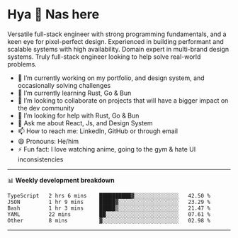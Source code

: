 # Hya 👋 Nas here

Versatile full-stack engineer with strong programming fundamentals, and a keen eye for pixel-perfect design. Experienced in building performant and scalable systems with high availability. Domain expert in multi-brand design systems. Truly full-stack engineer looking to help solve real-world problems.

- 🔭 I’m currently working on my portfolio, and design system, and occasionally solving challenges
- 🌱 I’m currently learning Rust, Go & Bun
- 👯 I’m looking to collaborate on projects that will have a bigger impact on the dev community
- 🤔 I’m looking for help with Rust, Go & Bun
- 💬 Ask me about React, Js, and Design System
- 📫 How to reach me: LinkedIn, GitHub or through email
- 😄 Pronouns: He/him
- ⚡ Fun fact: I love watching anime, going to the gym & hate UI inconsistencies

-------
📊 **Weekly development breakdown**
<!--START_SECTION:waka-->

```text
TypeScript   2 hrs 6 mins    ██████████▓░░░░░░░░░░░░░░   42.50 %
JSON         1 hr 9 mins     █████▓░░░░░░░░░░░░░░░░░░░   23.29 %
Bash         1 hr 3 mins     █████▒░░░░░░░░░░░░░░░░░░░   21.47 %
YAML         22 mins         ██░░░░░░░░░░░░░░░░░░░░░░░   07.61 %
Other        8 mins          ▓░░░░░░░░░░░░░░░░░░░░░░░░   02.98 %
```

<!--END_SECTION:waka-->
-------
